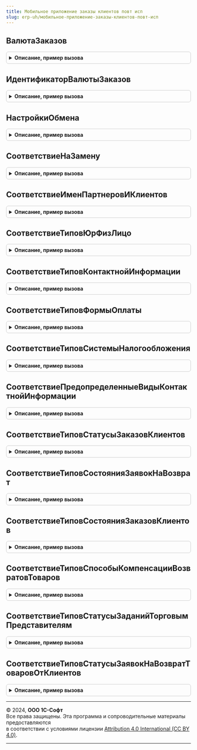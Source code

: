 ```yaml
---
title: Мобильное приложение заказы клиентов повт исп
slug: erp-uh/мобильное-приложение-заказы-клиентов-повт-исп
---
```



## ВалютаЗаказов
<details style="margin: 1em 0; padding: 0.5em; border: 1px solid #ccc; border-radius: 6px;">

<summary style="font-weight: bold; cursor: pointer;">Описание, пример вызова</summary>

```bsl

// Возвращает валюту мобильного приложения.
//
// Возвращаемое значение:
//  СправочникСсылка.Валюты - валюта заказа.
//
Функция ВалютаЗаказов() Экспорт
```

Пример вызова
```bsl
Результат = МобильноеПриложениеЗаказыКлиентовПовтИсп.ВалютаЗаказов() 
```
</details>

## ИдентификаторВалютыЗаказов
<details style="margin: 1em 0; padding: 0.5em; border: 1px solid #ccc; border-radius: 6px;">

<summary style="font-weight: bold; cursor: pointer;">Описание, пример вызова</summary>

```bsl

// Возвращает строковое представление идентификатора валюты.
//
// Возвращаемое значение:
//  Строка - идентификатор валюты.
//
Функция ИдентификаторВалютыЗаказов() Экспорт
```

Пример вызова
```bsl
Результат = МобильноеПриложениеЗаказыКлиентовПовтИсп.ИдентификаторВалютыЗаказов() 
```
</details>

## НастройкиОбмена
<details style="margin: 1em 0; padding: 0.5em; border: 1px solid #ccc; border-radius: 6px;">

<summary style="font-weight: bold; cursor: pointer;">Описание, пример вызова</summary>

```bsl

// Возвращает настройки компоновки для узла обмена
// Параметры:
//  УзелОбмена - ПланОбменаСсылка - узел обмена с мобильным приложением.
//
// Возвращаемое значение:
//  КомпоновщикНастроекКомпоновкиДанных - настройки обмена.
//
Функция НастройкиОбмена(УзелОбмена) Экспорт
```

Пример вызова
```bsl
Результат = МобильноеПриложениеЗаказыКлиентовПовтИсп.НастройкиОбмена(УзелОбмена) 
```
</details>

## СоответствиеНаЗамену
<details style="margin: 1em 0; padding: 0.5em; border: 1px solid #ccc; border-radius: 6px;">

<summary style="font-weight: bold; cursor: pointer;">Описание, пример вызова</summary>

```bsl

// Возвращает соответствие имен данных между ERP и 1С Заказы для замены в итоговом сообщении
//
// Параметры:
//  Выгрузка - Булево - Выгрузка - Истина, Загрузка - Ложь
//
// Возвращаемое значение:
// Соответствие из КлючИЗначение:
// * Ключ - Строка
// * Значение - Строка
Функция СоответствиеНаЗамену(Выгрузка = Истина) Экспорт
```

Пример вызова
```bsl
Результат = МобильноеПриложениеЗаказыКлиентовПовтИсп.СоответствиеНаЗамену(Выгрузка);
```
</details>

## СоответствиеИменПартнеровИКлиентов
<details style="margin: 1em 0; padding: 0.5em; border: 1px solid #ccc; border-radius: 6px;">

<summary style="font-weight: bold; cursor: pointer;">Описание, пример вызова</summary>

```bsl

// Возвращает соответствие имен данных между ERP и 1С Заказы
//
// Возвращаемое значение:
// Соответствие из КлючИЗначение:
// * Ключ - Строка
// * Значение - Строка
Функция СоответствиеИменПартнеровИКлиентов() Экспорт
```

Пример вызова
```bsl
Результат = МобильноеПриложениеЗаказыКлиентовПовтИсп.СоответствиеИменПартнеровИКлиентов() 
```
</details>

## СоответствиеТиповЮрФизЛицо
<details style="margin: 1em 0; padding: 0.5em; border: 1px solid #ccc; border-radius: 6px;">

<summary style="font-weight: bold; cursor: pointer;">Описание, пример вызова</summary>

```bsl

// Возвращает соответствие имен данных между типом XDTO и Перечислением ЮрФизЛицо
//
// Возвращаемое значение:
// Соответствие из КлючИЗначение:
// * Ключ - Строка
// * Значение - Строка
Функция СоответствиеТиповЮрФизЛицо() Экспорт
```

Пример вызова
```bsl
Результат = МобильноеПриложениеЗаказыКлиентовПовтИсп.СоответствиеТиповЮрФизЛицо() 
```
</details>

## СоответствиеТиповКонтактнойИнформации
<details style="margin: 1em 0; padding: 0.5em; border: 1px solid #ccc; border-radius: 6px;">

<summary style="font-weight: bold; cursor: pointer;">Описание, пример вызова</summary>

```bsl

// Возвращает соответствие имен данных между типом XDTO и Перечислением ТипыКонтактнойИнформации
//
// Возвращаемое значение:
// Соответствие из КлючИЗначение:
// * Ключ - Строка
// * Значение - Строка
Функция СоответствиеТиповКонтактнойИнформации() Экспорт
```

Пример вызова
```bsl
Результат = МобильноеПриложениеЗаказыКлиентовПовтИсп.СоответствиеТиповКонтактнойИнформации() 
```
</details>

## СоответствиеТиповФормыОплаты
<details style="margin: 1em 0; padding: 0.5em; border: 1px solid #ccc; border-radius: 6px;">

<summary style="font-weight: bold; cursor: pointer;">Описание, пример вызова</summary>

```bsl

// Возвращает соответствие имен данных между типом XDTO и Перечислением ФормыОплаты
//
// Возвращаемое значение:
// Соответствие из КлючИЗначение:
// * Ключ - Строка
// * Значение - Строка
Функция СоответствиеТиповФормыОплаты() Экспорт
```

Пример вызова
```bsl
Результат = МобильноеПриложениеЗаказыКлиентовПовтИсп.СоответствиеТиповФормыОплаты() 
```
</details>

## СоответствиеТиповСистемыНалогообложения
<details style="margin: 1em 0; padding: 0.5em; border: 1px solid #ccc; border-radius: 6px;">

<summary style="font-weight: bold; cursor: pointer;">Описание, пример вызова</summary>

```bsl

// Возвращает соответствие имен данных между типом XDTO и Перечислением СистемыНалогообложения
//
// Возвращаемое значение:
// Соответствие из КлючИЗначение:
// * Ключ - Строка
// * Значение - Строка
Функция СоответствиеТиповСистемыНалогообложения() Экспорт
```

Пример вызова
```bsl
Результат = МобильноеПриложениеЗаказыКлиентовПовтИсп.СоответствиеТиповСистемыНалогообложения() 
```
</details>

## СоответствиеПредопределенныеВидыКонтактнойИнформации
<details style="margin: 1em 0; padding: 0.5em; border: 1px solid #ccc; border-radius: 6px;">

<summary style="font-weight: bold; cursor: pointer;">Описание, пример вызова</summary>

```bsl

// Возвращает соответствие имен данных между именами предопределенных значений справочника "Виды контакнтой информации"
//
// Возвращаемое значение:
// Соответствие из КлючИЗначение:
// * Ключ - Строка
// * Значение - Строка
Функция СоответствиеПредопределенныеВидыКонтактнойИнформации() Экспорт
```

Пример вызова
```bsl
Результат = МобильноеПриложениеЗаказыКлиентовПовтИсп.СоответствиеПредопределенныеВидыКонтактнойИнформации() 
```
</details>

## СоответствиеТиповСтатусыЗаказовКлиентов
<details style="margin: 1em 0; padding: 0.5em; border: 1px solid #ccc; border-radius: 6px;">

<summary style="font-weight: bold; cursor: pointer;">Описание, пример вызова</summary>

```bsl

// Возвращает соответствие имен данных между типом XDTO и Перечислением СтатусыЗаказовКлиентов
//
// Возвращаемое значение:
// Соответствие из КлючИЗначение:
// * Ключ - Строка
// * Значение - Строка
Функция СоответствиеТиповСтатусыЗаказовКлиентов() Экспорт
```

Пример вызова
```bsl
Результат = МобильноеПриложениеЗаказыКлиентовПовтИсп.СоответствиеТиповСтатусыЗаказовКлиентов() 
```
</details>

## СоответствиеТиповСостоянияЗаявокНаВозврат
<details style="margin: 1em 0; padding: 0.5em; border: 1px solid #ccc; border-radius: 6px;">

<summary style="font-weight: bold; cursor: pointer;">Описание, пример вызова</summary>

```bsl

// Возвращает соответствие имен данных между типом XDTO и Перечислением СостоянияЗаявокНаВозврат
//
// Возвращаемое значение:
// Соответствие из КлючИЗначение:
// * Ключ - Строка
// * Значение - Строка
Функция СоответствиеТиповСостоянияЗаявокНаВозврат() Экспорт
```

Пример вызова
```bsl
Результат = МобильноеПриложениеЗаказыКлиентовПовтИсп.СоответствиеТиповСостоянияЗаявокНаВозврат() 
```
</details>

## СоответствиеТиповСостоянияЗаказовКлиентов
<details style="margin: 1em 0; padding: 0.5em; border: 1px solid #ccc; border-radius: 6px;">

<summary style="font-weight: bold; cursor: pointer;">Описание, пример вызова</summary>

```bsl

// Возвращает соответствие имен данных между типом XDTO и Перечислением СостоянияЗаказовКлиентов
//
// Возвращаемое значение:
// Соответствие из КлючИЗначение:
// * Ключ - Строка
// * Значение - Строка
Функция СоответствиеТиповСостоянияЗаказовКлиентов() Экспорт
```

Пример вызова
```bsl
Результат = МобильноеПриложениеЗаказыКлиентовПовтИсп.СоответствиеТиповСостоянияЗаказовКлиентов() 
```
</details>

## СоответствиеТиповСпособыКомпенсацииВозвратовТоваров
<details style="margin: 1em 0; padding: 0.5em; border: 1px solid #ccc; border-radius: 6px;">

<summary style="font-weight: bold; cursor: pointer;">Описание, пример вызова</summary>

```bsl

// Возвращает соответствие имен данных между типом XDTO и Перечислением СпособыКомпенсацииВозвратовТоваров
//
// Возвращаемое значение:
// Соответствие из КлючИЗначение:
// * Ключ - Строка
// * Значение - Строка
Функция СоответствиеТиповСпособыКомпенсацииВозвратовТоваров() Экспорт
```

Пример вызова
```bsl
Результат = МобильноеПриложениеЗаказыКлиентовПовтИсп.СоответствиеТиповСпособыКомпенсацииВозвратовТоваров() 
```
</details>

## СоответствиеТиповСтатусыЗаданийТорговымПредставителям
<details style="margin: 1em 0; padding: 0.5em; border: 1px solid #ccc; border-radius: 6px;">

<summary style="font-weight: bold; cursor: pointer;">Описание, пример вызова</summary>

```bsl

// Возвращает соответствие имен данных между типом XDTO и Перечислением СтатусыЗаданийТорговымПредставителям
//
// Возвращаемое значение:
// Соответствие из КлючИЗначение:
// * Ключ - Строка
// * Значение - Строка
Функция СоответствиеТиповСтатусыЗаданийТорговымПредставителям() Экспорт
```

Пример вызова
```bsl
Результат = МобильноеПриложениеЗаказыКлиентовПовтИсп.СоответствиеТиповСтатусыЗаданийТорговымПредставителям() 
```
</details>

## СоответствиеТиповСтатусыЗаявокНаВозвратТоваровОтКлиентов
<details style="margin: 1em 0; padding: 0.5em; border: 1px solid #ccc; border-radius: 6px;">

<summary style="font-weight: bold; cursor: pointer;">Описание, пример вызова</summary>

```bsl

// Возвращает соответствие имен данных между типом XDTO и Перечислением СтатусыЗаявокНаВозвратТоваровОтКлиентов
//
// Возвращаемое значение:
// Соответствие из КлючИЗначение:
// * Ключ - Строка
// * Значение - Строка
Функция СоответствиеТиповСтатусыЗаявокНаВозвратТоваровОтКлиентов() Экспорт
```

Пример вызова
```bsl
Результат = МобильноеПриложениеЗаказыКлиентовПовтИсп.СоответствиеТиповСтатусыЗаявокНаВозвратТоваровОтКлиентов() 
```
</details>

---

© 2024, **ООО 1С-Софт**  
Все права защищены. Эта программа и сопроводительные материалы предоставляются  
в соответствии с условиями лицензии [Attribution 4.0 International (CC BY 4.0)](https://creativecommons.org/licenses/by/4.0/legalcode).

---
